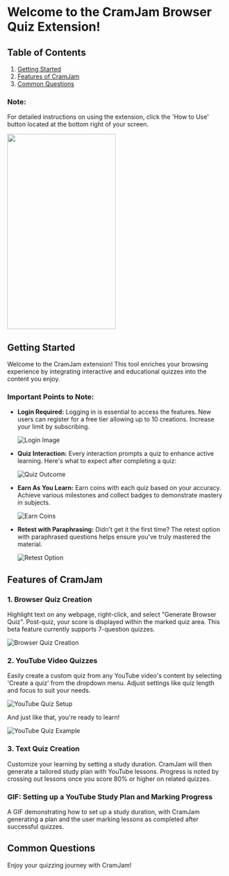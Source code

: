 # Welcome to the CramJam Browser Quiz Extension!

## Table of Contents
1. [Getting Started](#getting-started)
2. [Features of CramJam](#features-of-cramjam)
3. [Common Questions](#common-questions)

### Note:
For detailed instructions on using the extension, click the 'How to Use' button located at the bottom right of your screen.

<img src="https://github.com/WiseCactus/cramjam-extension/assets/76268134/79be44d1-9d00-4349-aed2-c664cd4d4372" width="250" height="450">

## Getting Started
Welcome to the CramJam extension! This tool enriches your browsing experience by integrating interactive and educational quizzes into the content you enjoy.

### Important Points to Note:
- **Login Required:** Logging in is essential to access the features. New users can register for a free tier allowing up to 10 creations. Increase your limit by subscribing.

  ![Login Image](https://github.com/WiseCactus/cramjam-extension/assets/76268134/b3b23555-8a8b-416b-8b46-3c585a3ccee3)

- **Quiz Interaction:** Every interaction prompts a quiz to enhance active learning. Here's what to expect after completing a quiz:

  ![Quiz Outcome](https://github.com/WiseCactus/cramjam-extension/assets/76268134/7a3c7493-1e34-498e-97fa-205d914a517a)

- **Earn As You Learn:** Earn coins with each quiz based on your accuracy. Achieve various milestones and collect badges to demonstrate mastery in subjects.

  ![Earn Coins](https://github.com/WiseCactus/cramjam-extension/assets/76268134/b4f066da-2e7d-41e2-86a3-bd676ca70e88)

- **Retest with Paraphrasing:** Didn't get it the first time? The retest option with paraphrased questions helps ensure you've truly mastered the material.

  ![Retest Option](https://github.com/WiseCactus/cramjam-extension/assets/76268134/b45dfa06-cf89-44e6-9592-52fe7201ab38)

## Features of CramJam

### 1. Browser Quiz Creation
Highlight text on any webpage, right-click, and select "Generate Browser Quiz". Post-quiz, your score is displayed within the marked quiz area. This beta feature currently supports 7-question quizzes.

![Browser Quiz Creation](https://github.com/WiseCactus/cramjam-extension/assets/76268134/a57daea3-af30-4530-a920-645238bc52a4)

### 2. YouTube Video Quizzes
Easily create a custom quiz from any YouTube video's content by selecting 'Create a quiz' from the dropdown menu. Adjust settings like quiz length and focus to suit your needs.

![YouTube Quiz Setup](https://github.com/WiseCactus/cramjam-extension/assets/76268134/1eb5dd42-b395-41aa-9120-864384fcc692)

And just like that, you're ready to learn!

![YouTube Quiz Example](https://github.com/WiseCactus/cramjam-extension/assets/76268134/c97d0b51-fc2a-441a-b7f0-9d9adaa55c54)

### 3. Text Quiz Creation
Customize your learning by setting a study duration. CramJam will then generate a tailored study plan with YouTube lessons. Progress is noted by crossing out lessons once you score 80% or higher on related quizzes.

### GIF: Setting up a YouTube Study Plan and Marking Progress
A GIF demonstrating how to set up a study duration, with CramJam generating a plan and the user marking lessons as completed after successful quizzes.

## Common Questions

Enjoy your quizzing journey with CramJam!
